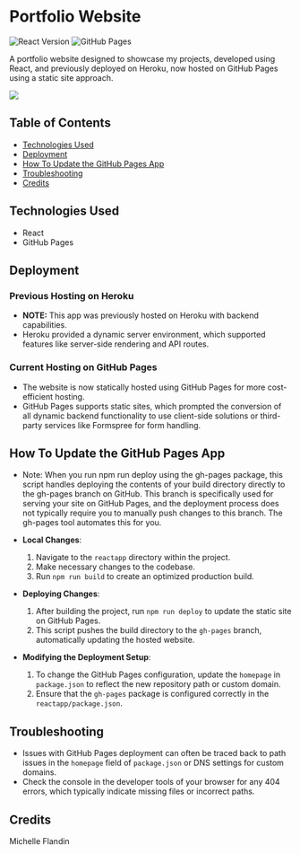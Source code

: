 # Portfolio Website

![React Version](https://img.shields.io/badge/React-18.2.0-61dafb.svg)
![GitHub Pages](https://img.shields.io/badge/Platform-GitHub%20Pages-222.svg)

A portfolio website designed to showcase my projects, developed using React, and previously deployed on Heroku, now hosted on GitHub Pages using a static site approach.

<a href="https://michellef.dev" target="_blank"><img src="https://img.shields.io/badge/Website-michellef.dev-6da360?style=for-the-badge&logo=github"></a>

## Table of Contents
- [Technologies Used](#technologies-used)
- [Deployment](#deployment)
- [How To Update the GitHub Pages App](#how-to-update)
- [Troubleshooting](#troubleshooting)
- [Credits](#credits)

## Technologies Used<a name="technologies-used"></a>
  - React
  - GitHub Pages

## Deployment<a name="deployment"></a>
### Previous Hosting on Heroku
- **NOTE:** This app was previously hosted on Heroku with backend capabilities.
- Heroku provided a dynamic server environment, which supported features like server-side rendering and API routes.

### Current Hosting on GitHub Pages
- The website is now statically hosted using GitHub Pages for more cost-efficient hosting.
- GitHub Pages supports static sites, which prompted the conversion of all dynamic backend functionality to use client-side solutions or third-party services like Formspree for form handling.

## How To Update the GitHub Pages App<a name="how-to-update"></a>
* Note: When you run npm run deploy using the gh-pages package, this script handles deploying the contents of your build directory directly to the gh-pages branch on GitHub. This branch is specifically used for serving your site on GitHub Pages, and the deployment process does not typically require you to manually push changes to this branch. The gh-pages tool automates this for you.

- **Local Changes**:
  1. Navigate to the `reactapp` directory within the project.
  2. Make necessary changes to the codebase.
  3. Run `npm run build` to create an optimized production build.

- **Deploying Changes**:
  1. After building the project, run `npm run deploy` to update the static site on GitHub Pages.
  2. This script pushes the build directory to the `gh-pages` branch, automatically updating the hosted website.

- **Modifying the Deployment Setup**:
  1. To change the GitHub Pages configuration, update the `homepage` in `package.json` to reflect the new repository path or custom domain.
  2. Ensure that the `gh-pages` package is configured correctly in the `reactapp/package.json`.

## Troubleshooting<a name="troubleshooting"></a>
- Issues with GitHub Pages deployment can often be traced back to path issues in the `homepage` field of `package.json` or DNS settings for custom domains.
- Check the console in the developer tools of your browser for any 404 errors, which typically indicate missing files or incorrect paths.

## Credits<a name="credits"></a>
Michelle Flandin
